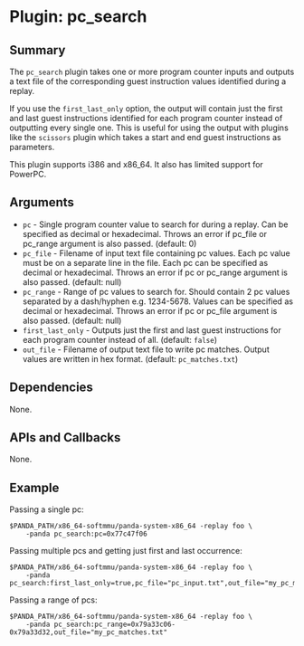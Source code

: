 Plugin: pc_search
===========

Summary
-------

The `pc_search` plugin takes one or more program counter inputs and outputs a text file of the corresponding guest instruction values identified during a replay.

If you use the `first_last_only` option, the output will contain just the first and last guest instructions identified for each program counter instead of outputting every single one.  This is useful for using the output with plugins like the `scissors` plugin which takes a start and end guest instructions as parameters.

This plugin supports i386 and x86_64.  It also has limited support for PowerPC.

Arguments
---------

* `pc` - Single program counter value to search for during a replay.  Can be specified as decimal or hexadecimal.  Throws an error if pc_file or pc_range argument is also passed. (default: 0)
* `pc_file` - Filename of input text file containing pc values.  Each pc value must be on a separate line in the file.  Each pc can be specified as decimal or hexadecimal.  Throws an error if pc or pc_range argument is also passed. (default: null)
* `pc_range` - Range of pc values to search for.  Should contain 2 pc values separated by a dash/hyphen e.g. 1234-5678.  Values can be specified as decimal or hexadecimal.  Throws an error if pc or pc_file argument is also passed. (default: null)
* `first_last_only` - Outputs just the first and last guest instructions for each program counter instead of all. (default:  `false`)
* `out_file` - Filename of output text file to write pc matches.  Output values are written in hex format.  (default: `pc_matches.txt`)

Dependencies
------------

None.

APIs and Callbacks
------------------

None.

Example
-------

Passing a single pc:

    $PANDA_PATH/x86_64-softmmu/panda-system-x86_64 -replay foo \
        -panda pc_search:pc=0x77c47f06
        
Passing multiple pcs and getting just first and last occurrence:

    $PANDA_PATH/x86_64-softmmu/panda-system-x86_64 -replay foo \
        -panda pc_search:first_last_only=true,pc_file="pc_input.txt",out_file="my_pc_matches.txt"
        
Passing a range of pcs:

    $PANDA_PATH/x86_64-softmmu/panda-system-x86_64 -replay foo \
        -panda pc_search:pc_range=0x79a33c06-0x79a33d32,out_file="my_pc_matches.txt"



